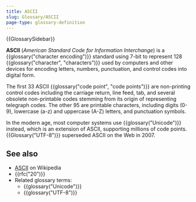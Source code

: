 ```yaml
---
title: ASCII
slug: Glossary/ASCII
page-type: glossary-definition
---
```


{{GlossarySidebar}}

**ASCII** (_American Standard Code for Information Interchange_) is a {{glossary("character encoding")}} standard using 7-bit to represent 128
{{glossary("character", "characters")}} used by computers and other devices for encoding letters, numbers, punctuation, and control codes into digital form.

The first 33 ASCII {{glossary("code point", "code points")}} are non-printing control codes including the carriage return, line feed, tab, and several obsolete non-printable codes stemming from its origin of representing telegraph codes. The other 95 are printable characters, including digits (0-9), lowercase (a-z) and uppercase (A-Z) letters, and punctuation symbols.

In the modern age, most computer systems use {{glossary("Unicode")}} instead, which is an extension of ASCII, supporting millions of code points. {{Glossary("UTF-8")}} superseded ASCII on the Web in 2007.

## See also

- [ASCII](https://en.wikipedia.org/wiki/ASCII) on Wikipedia
- {{rfc("20")}}
- Related glossary terms:
  - {{glossary("Unicode")}}
  - {{glossary("UTF-8")}}
